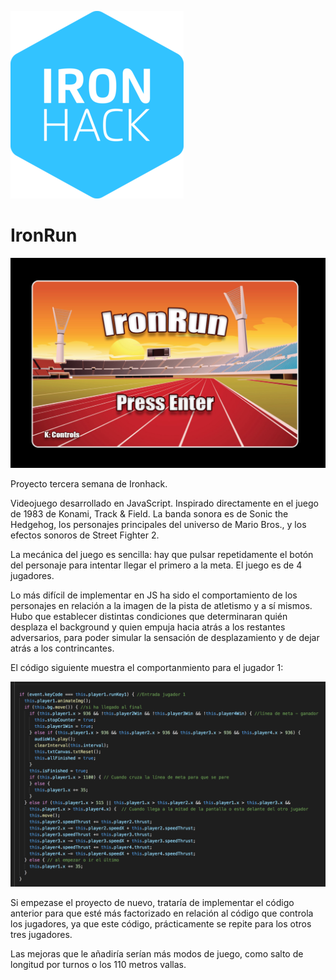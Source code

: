 
![alt text](https://github.com/SergioGReyes/IronRun/blob/master/img/logo-ironhack-blue.png)

# IronRun

![alt text](https://github.com/SergioGReyes/IronRun/blob/master/img/ironrunCapture.png)

Proyecto tercera semana de Ironhack.

Videojuego desarrollado en JavaScript. Inspirado directamente en el juego de 1983 de Konami, Track & Field. La banda sonora es de Sonic the Hedgehog, los personajes principales del universo de Mario Bros., y los efectos sonoros de Street Fighter 2.

La mecánica del juego es sencilla: hay que pulsar repetidamente el botón del personaje para intentar llegar el primero a la meta. El juego es de 4 jugadores.

Lo más difícil de implementar en JS ha sido el comportamiento de los personajes en relación a la imagen de la pista de atletismo y a sí mismos. Hubo que establecer distintas condiciones que determinaran quién desplaza el background y quien empuja hacia atrás a los restantes adversarios, para poder simular la sensación de desplazamiento y de dejar atrás a los contrincantes.


El código siguiente muestra el comportanmiento para el jugador 1:

![alt text](https://github.com/SergioGReyes/IronRun/blob/master/img/codeCapture.png)

Si empezase el proyecto de nuevo, trataría de implementar el código anterior para que esté más factorizado en relación al código que controla los jugadores, ya que este código, prácticamente se repite para los otros tres jugadores.

Las mejoras que le añadiría serían más modos de juego, como salto de longitud por turnos o los 110 metros vallas. 






    
 
 
